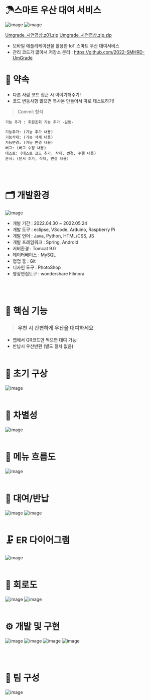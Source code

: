 # ☂스마트 우산 대여 서비스
![image](https://user-images.githubusercontent.com/43737240/178499612-0f0e4dc6-11be-4227-8d2d-8ed11aac4803.png)
![image](https://user-images.githubusercontent.com/43737240/178503295-712f22f3-2f0e-4aa8-aeca-08894ac32ed2.png)

[Umgrade_시연영상.z01.zip](https://github.com/2022-SMHRD-KDT-IoT-2/Um-Grade/files/9093606/Umgrade_.z01.zip)
[Umgrade_시연영상.zip.zip](https://github.com/2022-SMHRD-KDT-IoT-2/Um-Grade/files/9093607/Umgrade_.zip.zip)



- 모바일 애플리케이션을 활용한 IoT 스마트 우산 대여서비스
- 관리 코드가 많아서 저장소 분리 : https://github.com/2022-SMHRD-UmGrade

# 🙌 약속
- 다른 사람 코드 접근 시 이야기해주기!
- 코드 변동사항 많으면 복사본 만들어서 따로 테스트하기!
> Commit 형식
```
기능 추가 : 회원조회 기능 추가 -길동-
```
```
기능추가: (기능 추가 내용)
기능삭제: (기능 삭제 내용)
가능변경: (기능 변경 내용)
버그: (버그 수정 내용)
테스트: (테스트 코드 추가, 삭제, 변경, 수행 내용)
문서: (문서 추가, 삭제, 변경 내용)
```
<br><br>

# 🗂 개발환경
![image](https://user-images.githubusercontent.com/43737240/178501395-d8b73542-8e05-4082-a52a-8cae1bc96257.png)
- 개발 기간 : 2022.04.30 ~ 2022.05.24
- 개발 도구 : eclipse, VScode, Arduino, Raspberry Pi
- 개발 언어 : Java, Python, HTML/CSS, JS 
- 개발 프레임워크 : Spring, Android
- 서버환경 : Tomcat 9.0
- 데이터베이스 : MySQL
- 협업 툴 : Git
- 디자인 도구 : PhotoShop
- 영상편집도구 : wondershare Filmora

<br><br>

# 📌 핵심 기능
> ### 우천 시 간편하게 우산을 대여하세요
- 앱에서 QR코드만 찍으면 대여 가능!
- 반납시 우산반환 (별도 절차 없음)
<br><br>

# 🧱 초기 구상
![image](https://user-images.githubusercontent.com/43737240/178500058-5795f52c-627e-42a6-8123-87c0ea234470.png)
<br><br>

# 🔎 차별성
![image](https://user-images.githubusercontent.com/43737240/178499876-b8d5de2c-adb2-4e27-a455-4f51ea3bd1ad.png)
<br><br>

# 🎡 메뉴 흐름도
![image](https://user-images.githubusercontent.com/43737240/178499465-32bcfc59-b533-437e-b58c-25b02df8929c.png)
<br><br>

# 🌂 대여/반납
![image](https://user-images.githubusercontent.com/43737240/178502309-5ee647f1-7336-4d8d-a52d-27566ca97054.png)
![image](https://user-images.githubusercontent.com/43737240/178502356-3c38d389-b794-4c2b-8174-ad034610f333.png)
<br><br>

# 🗜 ER 다이어그램
![image](https://user-images.githubusercontent.com/43737240/178500650-ead07b6d-f7a4-447e-90c1-0d541468a8b1.png)
<br><br>

# 🔩 회로도
![image](https://user-images.githubusercontent.com/43737240/178501153-3b8f09df-c97f-426c-92f3-8a1373bf0226.png)
![image](https://user-images.githubusercontent.com/43737240/178503712-fd753c2b-48ee-44d7-a944-5b285acf2591.png)
<br><br>

# ⚙ 개발 및 구현
![image](https://user-images.githubusercontent.com/43737240/178504273-1df4e8b5-1ad0-4488-a5db-ca4112dc46d7.png)
![image](https://user-images.githubusercontent.com/43737240/178501642-e626e6e1-54ca-47b5-8b57-21ab5c2a566d.png)
![image](https://user-images.githubusercontent.com/43737240/178501682-9f093556-07af-42b0-a236-df5655adb685.png)
![image](https://user-images.githubusercontent.com/43737240/178501724-2a312334-c25d-4508-ba0c-b79e6a77478a.png)

<br><br>

# 👥 팀 구성
![image](https://user-images.githubusercontent.com/43737240/178499110-05faf7c1-332b-449e-a064-5dd33d544500.png)
